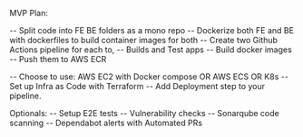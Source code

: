 MVP Plan:

-- Split code into FE BE folders as a mono repo
-- Dockerize both FE and BE with dockerfiles to build container images for both 
-- Create two Github Actions pipeline for each to,
        -- Builds and Test apps
        -- Build docker images
        -- Push them to AWS ECR 

-- Choose to use: AWS EC2 with Docker compose OR AWS ECS OR K8s
-- Set up Infra as Code with Terraform 
-- Add Deployment step to your pipeline. 

Optionals:
-- Setup E2E tests
-- Vulnerability checks 
-- Sonarqube code scanning
-- Dependabot alerts with Automated PRs 

